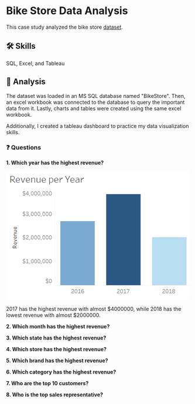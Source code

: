 # Bike Store Data Analysis

This case study analyzed the bike store [dataset]().

## 🛠 Skills
SQL, Excel, and Tableau


## 🔎 Analysis

The dataset was loaded in an MS SQL database named "BikeStore". Then, an excel workbook was connected to the database 
to query the important data from it. Lastly, charts and tables were created using the same excel workbook.

Additionally, I created a tableau dashboard to practice my data visualization skills.

### ❓ Questions
**1. Which year has the highest revenue?**

![Revenue per Year](https://github.com/shiru76/bike-store-data-analysis/blob/main/images/revenueperyear.png)

2017 has the highest revenue with almost $4000000, while 2018 has the lowest revenue with almost $2000000.

**2. Which month has the highest revenue?**

**3. Which state has the highest revenue?**

**4. Which store has the highest revenue?**

**5. Which brand has the highest revenue?**

**6. Which category has the highest revenue?**

**7. Who are the top 10 customers?**

**8. Who is the top sales representative?**






